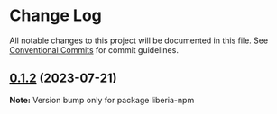 # Change Log

All notable changes to this project will be documented in this file.
See [Conventional Commits](https://conventionalcommits.org) for commit guidelines.

## [0.1.2](https://github.com/facu1995/librery-npm/compare/v0.1.1...v0.1.2) (2023-07-21)

**Note:** Version bump only for package liberia-npm

